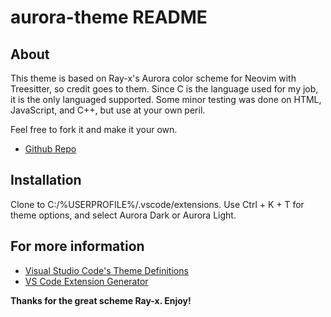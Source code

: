 # aurora-theme README

## About

  This theme is based on Ray-x's Aurora color scheme for Neovim with Treesitter, so credit goes to them.
  Since C is the language used for my job, it is the only languaged supported. Some minor testing was
  done on HTML, JavaScript, and C++, but use at your own peril.

  Feel free to fork it and make it your own.
  * [Github Repo](https://github.com/walt-wood/aurora-theme)

## Installation

  Clone to C:/%USERPROFILE%/.vscode/extensions.
  Use Ctrl + K + T for theme options, and select Aurora Dark or Aurora Light.

## For more information

  * [Visual Studio Code's Theme Definitions](https://code.visualstudio.com/api/references/theme-color#text-colors)
  * [VS Code Extension Generator](https://www.npmjs.com/package/generator-code)

**Thanks for the great scheme Ray-x. Enjoy!**
